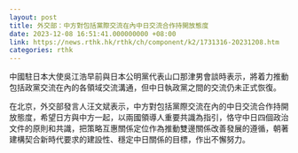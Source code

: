 ```yaml
---
layout: post
title: 外交部：中方對包括黨際交流在內中日交流合作持開放態度
date: 2023-12-08 16:51:41.000000000 +08:00
link: https://news.rthk.hk/rthk/ch/component/k2/1731316-20231208.htm
categories: rthk
---
```


中國駐日本大使吳江浩早前與日本公明黨代表山口那津男會談時表示，將着力推動包括政黨交流在內的各領域交流溝通，但中日執政黨之間的交流仍未正式恢復。

在北京，外交部發言人汪文斌表示，中方對包括黨際交流在內的中日交流合作持開放態度，希望日方與中方一起，以兩國領導人重要共識為指引，恪守中日四個政治文件的原則和共識，把策略互惠關係定位作為推動雙邊關係改善發展的遵循，朝著建構契合新時代要求的建設性、穩定中日關係的目標，作出不懈努力。

